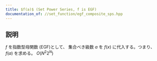 ```yaml
---
title: $f(a)$ (Set Power Series, f is EGF)
documentation_of: //set_function/egf_composite_sps.hpp
---
```


## 説明

$f$ を指数型母関数 (EGF)として、 集合べき級数 $a$ を $f(x)$ に代入する。つまり、$f(a)$ を求める。 $O(N^2 2^N)$
